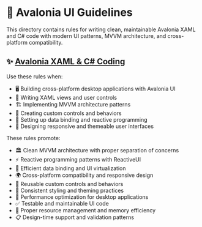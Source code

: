 # 🎨 Avalonia UI Guidelines

This directory contains rules for writing clean, maintainable Avalonia XAML and C# code with modern UI patterns, MVVM architecture, and cross-platform compatibility.

## ✨ [Avalonia XAML & C# Coding](avalonia-xaml-csharp.mdc)

Use these rules when:
- 🖥️ Building cross-platform desktop applications with Avalonia UI
- 📝 Writing XAML views and user controls
- 🏗️ Implementing MVVM architecture patterns
- 🎯 Creating custom controls and behaviors
- 🔄 Setting up data binding and reactive programming
- 🎨 Designing responsive and themeable user interfaces

These rules promote:
- 🏛️ Clean MVVM architecture with proper separation of concerns
- ⚡ Reactive programming patterns with ReactiveUI
- 🎯 Efficient data binding and UI virtualization
- 🌍 Cross-platform compatibility and responsive design
- 🧩 Reusable custom controls and behaviors
- 🎨 Consistent styling and theming practices
- 📱 Performance optimization for desktop applications
- ✅ Testable and maintainable UI code
- 🔧 Proper resource management and memory efficiency
- 📋 Design-time support and validation patterns
